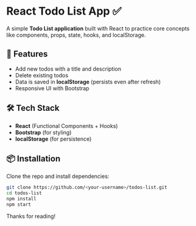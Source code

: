 # React Todo List App ✅

A simple **Todo List application** built with React to practice core concepts like components, props, state, hooks, and localStorage.

## 🚀 Features
- Add new todos with a title and description  
- Delete existing todos  
- Data is saved in **localStorage** (persists even after refresh)  
- Responsive UI with Bootstrap  

## 🛠️ Tech Stack
- **React** (Functional Components + Hooks)  
- **Bootstrap** (for styling)  
- **localStorage** (for persistence)  

## 📦 Installation
Clone the repo and install dependencies:

```bash
git clone https://github.com/<your-username>/todos-list.git
cd todos-list
npm install
npm start
```
Thanks for reading!


